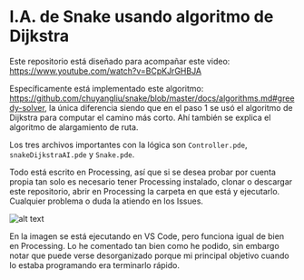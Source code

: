 # I.A. de Snake usando algoritmo de Dijkstra

Este repositorio está diseñado para acompañar este video: https://www.youtube.com/watch?v=BCpKJrGHBJA

Específicamente está implementado este algoritmo: https://github.com/chuyangliu/snake/blob/master/docs/algorithms.md#greedy-solver, la única diferencia siendo que en el paso 1 se usó el algoritmo de Dijkstra para computar el camino más corto. Ahí también se explica el algoritmo de alargamiento de ruta.

Los tres archivos importantes con la lógica son `Controller.pde`, `snakeDijkstraAI.pde` y `Snake.pde`.

Todo está escrito en Processing, así que si se desea probar por cuenta propia tan solo es necesario tener Processing instalado, clonar o descargar este repositorio, abrir en Processing la carpeta en que está y ejecutarlo. Cualquier problema o duda la atiendo en los Issues.

![alt text](https://github.com/dokasov/snakeDijkstraAI/blob/master/img/pic.png)

En la imagen se está ejecutando en VS Code, pero funciona igual de bien en Processing. Lo he comentado tan bien como he podido, sin embargo notar que puede verse desorganizado porque mi principal objetivo cuando lo estaba programando era terminarlo rápido.

